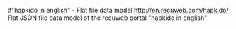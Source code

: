 #"hapkido in english" - Flat file data model
http://en.recuweb.com/hapkido/
Flat JSON file data model of the recuweb portal "hapkido in english"
